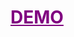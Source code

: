 <h1>
  <a href="https://mr-h-project.vercel.app/" target="_blank" style="color: purple;">
    DEMO
  </a>
</h1>
